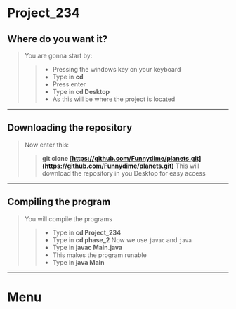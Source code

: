 # Project_234

## Where do you want it?

> You are gonna start by:
>> - Pressing the windows key on your keyboard
>> - Type in **cd**
>> - Press enter
>> - Type in **cd Desktop**
>>  - As this will be where the project is located

-----------------------------------------------------------------------------------------------------

## Downloading the repository

> Now enter this:
>> **git clone [https://github.com/Funnydime/planets.git](https://github.com/Funnydime/planets.git)**
>> 	This will download the repository in you Desktop for easy access

-----------------------------------------------------------------------------------------------------

## Compiling the program

> You will compile the programs
>> - Type in **cd Project_234**
>> - Type in **cd phase_2**
> Now we use `javac` and `java`
>> - Type in **javac Main.java**
>>  - This makes the program runable
>> - Type in **java Main**

-----------------------------------------------------------------------------------------------------

# Menu

## 
